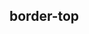 ## border-top


<!-- CSSJSON.border-top.description -->

<!-- CSSJSON.border-top.syntax -->

<!-- CSSJSON.border-top.values -->

<!-- CSSJSON.border-top.defaultValue -->

<!-- CSSJSON.border-top.unixTags -->

<!-- CSSJSON.border-top.compatibility -->

<!-- CSSJSON.border-top.example -->

<!-- CSSJSON.border-top.reference -->

